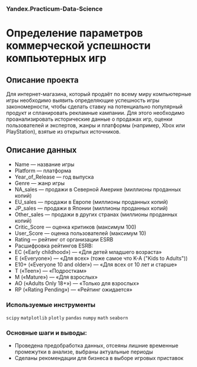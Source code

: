 ### Yandex.Practicum-Data-Science
# Определение параметров коммерческой успешности компьютерных игр
## Описание проекта
Для интернет-магазина, который продаёт по всему миру компьютерные игры необходимо выявить определяющие успешность игры закономерности, чтобы сделать ставку на потенциально популярный продукт и спланировать рекламные кампании. Для этого необходимо проанализировать исторические данные о продажах игр, оценки пользователей и экспертов, жанры и платформы (например, Xbox или PlayStation), взятые из открытых источников.

## Описание данных
* Name — название игры 
* Platform — платформа
* Year_of_Release — год выпуска
* Genre — жанр игры
* NA_sales — продажи в Северной Америке (миллионы проданных копий)
* EU_sales — продажи в Европе (миллионы проданных копий)
* JP_sales — продажи в Японии (миллионы проданных копий)
* Other_sales — продажи в других странах (миллионы проданных копий)
* Critic_Score — оценка критиков (максимум 100)
* User_Score — оценка пользователей (максимум 10)
* Rating — рейтинг от организации ESRB
* Расшифровка рейтингов ESRB:
* EC («Early childhood») — «Для детей младшего возраста»
* E («Everyone») — «Для всех» (тоже самое что K-A ("Kids to Adults"))
* E10+ («Everyone 10 and older») — «Для всех от 10 лет и старше»
* T («Teen») — «Подросткам»
* M («Mature») — «Для взрослых»
* AO («Adults Only 18+») — «Только для взрослых»
* RP («Rating Pending») — «Рейтинг ожидается»
### Используемые инструменты

`scipy` `matplotlib` `plotly` `pandas` `numpy` `math` `seaborn`

### Основные шаги и выводы:
* Проведена предобработка данных, отсеяны лишние временные промежутки в анализе, выбраны актуальные периоды
* Сделаны рекомендации для бизнеса в выборе игровых приставок
